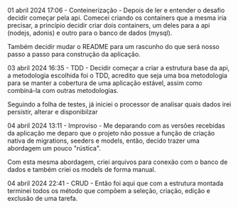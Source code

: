 01 abril 2024 17:06 - Conteinerização - Depois de ler e entender o desafio decidir começar pela api. Comecei
criando os containers que a mesma iria precisar, a princípio decidir criar dois containers, um deles para a
api (nodejs, adonis) e outro para o banco de dados (mysql).

Também decidir mudar o README para um rascunho do que será nosso passo a passo para construção da aplicação.

03 abril 2024 16:35 - TDD - Decidir começar a criar a estrutura base da api, a metodologia escolhida foi o TDD,
acredito que seja uma boa metodologia para se manter a cobertura de uma aplicação estável, assim como combiná-la
com outras metodologias.

Seguindo a folha de testes, já iniciei o processor de analisar quais dados irei persistir, alterar e disponibilzar

04 abril 2024 13:11 - Improviso - Me deparando com as versões recebidas da aplicação me deparo que o projeto não
possue a função de criação nativa de migrations, seeders e models, então, decido trazer uma abordagem um pouco
"rústica".

Com esta mesma abordagem, criei arquivos para conexão com o banco de dados e também criei os models de forma manual.

04 abril 2024 22:41 - CRUD - Então foi aqui que com a estrutura montada terminei todos os método que compõem a seleção,
criação, edição e exclusão de uma tarefa.